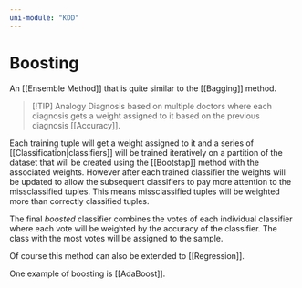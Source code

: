 ```yaml
---
uni-module: "KDD"
---
```


# Boosting

An [[Ensemble Method]] that is quite similar to the [[Bagging]] method.

> [!TIP] Analogy
> Diagnosis based on multiple doctors where each diagnosis gets a weight assigned to it based on the previous diagnosis [[Accuracy]].

Each training tuple will get a weight assigned to it and a series of [[Classification|classifiers]] will be trained iteratively on a partition of the dataset that will be created using the [[Bootstap]] method with the associated weights. However after each trained classifier the weights will be updated to allow the subsequent classifiers to pay more attention to the missclassified tuples.
This means missclassified tuples will be weighted more than correctly classified tuples.

The final _boosted_ classifier combines the votes of each individual classifier where each vote will be weighted by the accuracy of the classifier.
The class with the most votes will be assigned to the sample.

Of course this method can also be extended to [[Regression]].

One example of boosting is [[AdaBoost]].
